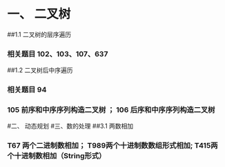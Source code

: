 # 一、 二叉树
##1.1  二叉树的层序遍历
### 相关题目 102、103、107、637
##1.2 二叉树后中序遍历
### 相关题目 94
### 105 前序和中序序列构造二叉树 ； 106 后序和中序序列构造二叉树
#二、  动态规划
#三、数的处理
##3.1 两数相加
### T67 两个二进制数相加；  T989两个十进制数数组形式相加; T415两个十进制数相加（String形式）
